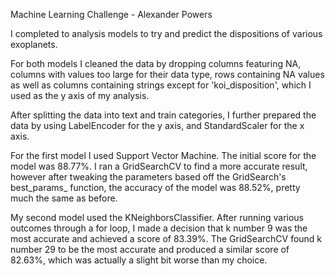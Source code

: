 Machine Learning Challenge - Alexander Powers

I completed to analysis models to try and predict the dispositions of various exoplanets.

For both models I cleaned the data by dropping columns featuring NA, columns with values too large for their data type, rows containing NA values as well as columns containing strings except for 'koi_disposition', which I used as the y axis of my analysis.

After splitting the data into text and train categories, I further prepared the data by using LabelEncoder for the y axis, and StandardScaler for the x axis.

For the first model I used Support Vector Machine. The initial score for the model was 88.77%. I ran a GridSearchCV to find a more accurate result, however after tweaking the parameters based off the GridSearch's best_params_ function, the accuracy of the model was 88.52%, pretty much the same as before.

My second model used the KNeighborsClassifier. After running various outcomes through a for loop, I made a decision that k number 9 was the most accurate and achieved a score of 83.39%. The GridSearchCV found k number 29 to be the most accurate and produced a similar score of 82.63%, which was actually a slight bit worse than my choice.


